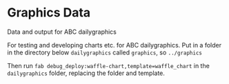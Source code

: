 # Graphics Data
Data and output for ABC dailygraphics

For testing and developing charts etc. for ABC dailygraphics. Put in a folder in the directory below `dailygraphics` called `graphics`, so `../graphics`

Then run `fab debug_deploy:waffle-chart,template=waffle_chart` in the `dailygraphics` folder, replacing the folder and template.
